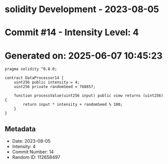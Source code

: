 ﻿# solidity Development - 2023-08-05
# Commit #14 - Intensity Level: 4
# Generated on: 2025-06-07 10:45:23
```solidity
pragma solidity ^0.8.0;

contract DataProcessor14 {
    uint256 public intensity = 4;
    uint256 private randomSeed = 768857;

    function processValue(uint256 input) public view returns (uint256) {
        return input * intensity + randomSeed % 100;
    }
}
```
## Metadata
- Date: 2023-08-05
- Intensity: 4
- Commit Number: 14
- Random ID: 112658497
